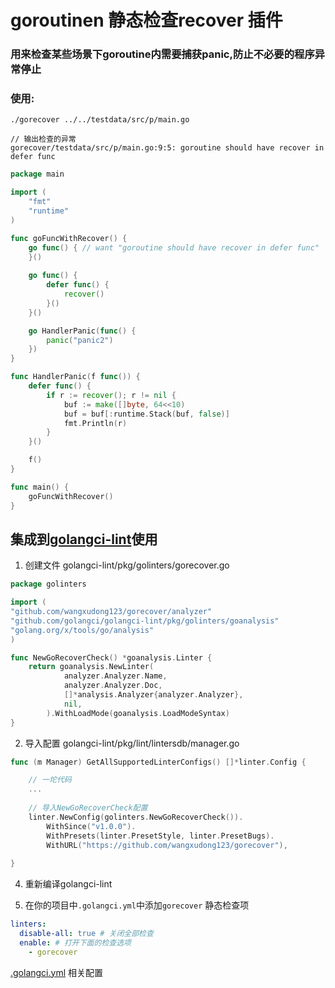 # goroutinen 静态检查recover 插件
### 用来检查某些场景下goroutine内需要捕获panic,防止不必要的程序异常停止

### 使用:

```
./gorecover ../../testdata/src/p/main.go

// 输出检查的异常
gorecover/testdata/src/p/main.go:9:5: goroutine should have recover in defer func

```

```go
package main

import (
	"fmt"
	"runtime"
)

func goFuncWithRecover() {
	go func() { // want "goroutine should have recover in defer func"
	}()
	
	go func() {
		defer func() {
			recover()
		}()
	}()

	go HandlerPanic(func() {
		panic("panic2")
	})
}

func HandlerPanic(f func()) {
	defer func() {
		if r := recover(); r != nil {
			buf := make([]byte, 64<<10)
			buf = buf[:runtime.Stack(buf, false)]
			fmt.Println(r)
		}
	}()

	f()
}

func main() {
	goFuncWithRecover()
}
```
## 集成到[golangci-lint](https://golangci-lint.run)使用

1. 创建文件 golangci-lint/pkg/golinters/gorecover.go

```go
package golinters

import (
"github.com/wangxudong123/gorecover/analyzer"
"github.com/golangci/golangci-lint/pkg/golinters/goanalysis"
"golang.org/x/tools/go/analysis"
)

func NewGoRecoverCheck() *goanalysis.Linter {
    return goanalysis.NewLinter(
            analyzer.Analyzer.Name,
            analyzer.Analyzer.Doc,
            []*analysis.Analyzer{analyzer.Analyzer},
            nil,
        ).WithLoadMode(goanalysis.LoadModeSyntax)
}

   ```
2. 导入配置 golangci-lint/pkg/lint/lintersdb/manager.go

```go
func (m Manager) GetAllSupportedLinterConfigs() []*linter.Config {

	// 一坨代码
	...
	
	// 导入NewGoRecoverCheck配置 
	linter.NewConfig(golinters.NewGoRecoverCheck()).
		WithSince("v1.0.0").
		WithPresets(linter.PresetStyle, linter.PresetBugs).
		WithURL("https://github.com/wangxudong123/gorecover"),
	
}
```

4. 重新编译golangci-lint

5. 在你的项目中`.golangci.yml`中添加`gorecover` 静态检查项
```yaml
linters:
  disable-all: true # 关闭全部检查
  enable: # 打开下面的检查选项
    - gorecover
```

[.golangci.yml](https://golangci-lint.run/usage/configuration) 相关配置